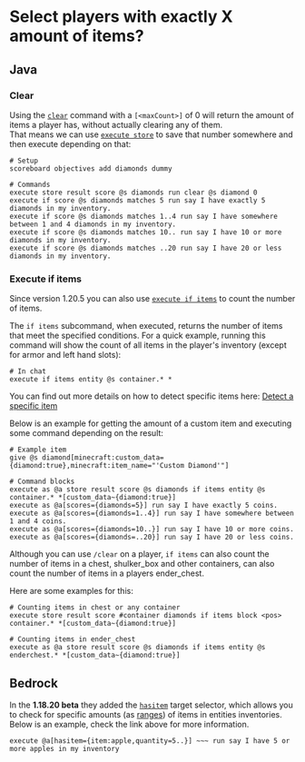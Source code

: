# Select players with exactly X amount of items?

## Java

### Clear

Using the [`clear`](https://minecraft.wiki/Commands/clear) command with a `[<maxCount>]` of 0 will return the amount of items a player has, without actually clearing any of them.  
That means we can use [`execute store`](https://minecraft.wiki/w/Commands/execute#Store_subcommand) to save that number somewhere and then execute depending on that:

    # Setup
    scoreboard objectives add diamonds dummy

    # Commands
    execute store result score @s diamonds run clear @s diamond 0
    execute if score @s diamonds matches 5 run say I have exactly 5 diamonds in my inventory.
    execute if score @s diamonds matches 1..4 run say I have somewhere between 1 and 4 diamonds in my inventory.
    execute if score @s diamonds matches 10.. run say I have 10 or more diamonds in my inventory.
    execute if score @s diamonds matches ..20 run say I have 20 or less diamonds in my inventory.

### Execute if items

Since version 1.20.5 you can also use [`execute if items`](https://minecraft.wiki/w/Commands/execute#(if%7Cunless)_items) to count the number of items.

The `if items` subcommand, when executed, returns the number of items that meet the specified conditions. For a quick example, running this command will show the count of all items in the player's inventory (except for armor and left hand slots):

    # In chat
    execute if items entity @s container.* *

You can find out more details on how to detect specific items here: [Detect a specific item](/wiki/questions/detectitem)

Below is an example for getting the amount of a custom item and executing some command depending on the result:

    # Example item
    give @s diamond[minecraft:custom_data={diamond:true},minecraft:item_name="'Custom Diamond'"]
    
    # Command blocks
    execute as @a store result score @s diamonds if items entity @s container.* *[custom_data~{diamond:true}]
    execute as @a[scores={diamonds=5}] run say I have exactly 5 coins.
    execute as @a[scores={diamonds=1..4}] run say I have somewhere between 1 and 4 coins.
    execute as @a[scores={diamonds=10..}] run say I have 10 or more coins.
    execute as @a[scores={diamonds=..20}] run say I have 20 or less coins.

Although you can use `/clear` on a player, `if items` can also count the number of items in a chest, shulker_box and other containers, can also count the number of items in a players ender_chest.

Here are some examples for this:

    # Counting items in chest or any container
    execute store result score #container diamonds if items block <pos> container.* *[custom_data~{diamond:true}]
    
    # Counting items in ender_chest
    execute as @a store result score @s diamonds if items entity @s enderchest.* *[custom_data~{diamond:true}]

## Bedrock

In the **1.18.20 beta** they added the [`hasitem`](https://minecraft.wiki/wiki/Target_selectors#Selecting_targets_by_items) target selector, which allows you to check for specific amounts (as [ranges](/wiki/questions/range)) of items in entities inventories. Below is an example, check the link above for more information.

    execute @a[hasitem={item:apple,quantity=5..}] ~~~ run say I have 5 or more apples in my inventory
